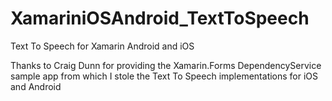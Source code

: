XamariniOSAndroid_TextToSpeech
==============================

Text To Speech for Xamarin Android and iOS

Thanks to Craig Dunn for providing the Xamarin.Forms DependencyService sample app from which I stole the Text To Speech implementations for iOS and Android 
